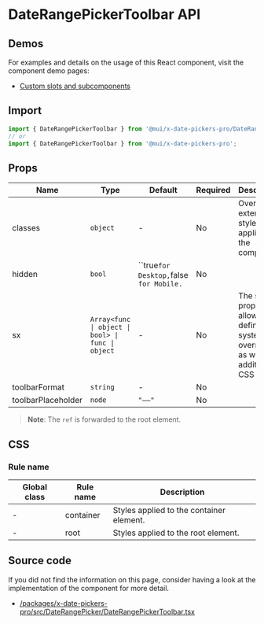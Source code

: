 # DateRangePickerToolbar API

## Demos

For examples and details on the usage of this React component, visit the component demo pages:

- [Custom slots and subcomponents](/x/react-date-pickers/custom-components/)

## Import

```jsx
import { DateRangePickerToolbar } from '@mui/x-date-pickers-pro/DateRangePicker';
// or
import { DateRangePickerToolbar } from '@mui/x-date-pickers-pro';
```

## Props

| Name | Type | Default | Required | Description |
|------|------|---------|----------|-------------|
| classes | `object` | - | No | Override or extend the styles applied to the component. |
| hidden | `bool` | ``true` for Desktop, `false` for Mobile.` | No |  |
| sx | `Array<func \| object \| bool> \| func \| object` | - | No | The system prop that allows defining system overrides as well as additional CSS styles. |
| toolbarFormat | `string` | - | No |  |
| toolbarPlaceholder | `node` | `"––"` | No |  |

> **Note**: The `ref` is forwarded to the root element.

## CSS

### Rule name

| Global class | Rule name | Description |
|--------------|-----------|-------------|
| - | container | Styles applied to the container element. |
| - | root | Styles applied to the root element. |

## Source code

If you did not find the information on this page, consider having a look at the implementation of the component for more detail.

- [/packages/x-date-pickers-pro/src/DateRangePicker/DateRangePickerToolbar.tsx](https://github.com/mui/material-ui/tree/HEAD/packages/x-date-pickers-pro/src/DateRangePicker/DateRangePickerToolbar.tsx)